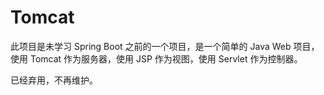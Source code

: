# Tomcat

此项目是未学习 Spring Boot 之前的一个项目，是一个简单的 Java Web 项目，使用 Tomcat 作为服务器，使用 JSP 作为视图，使用 Servlet 作为控制器。


已经弃用，不再维护。